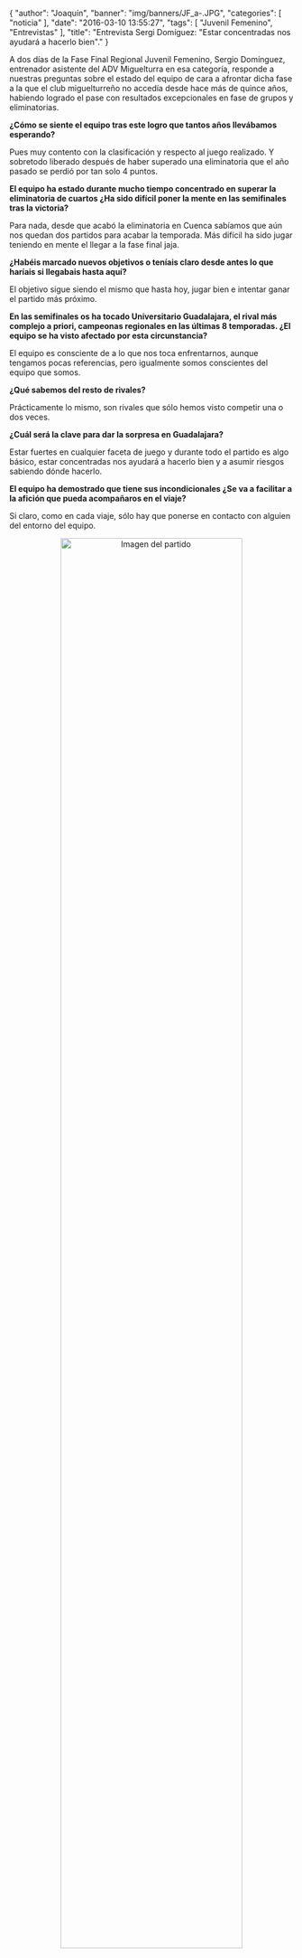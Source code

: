 {
  "author": "Joaquín", 
  "banner": "img/banners/JF_a-.JPG", 
  "categories": [
    "noticia"
  ], 
  "date": "2016-03-10 13:55:27", 
  "tags": [
    "Juvenil Femenino", 
    "Entrevistas"
  ], 
  "title": "Entrevista Sergi Domíguez: \"Estar concentradas nos ayudará a hacerlo bien\"."
}

A dos días de la Fase Final Regional Juvenil Femenino, Sergio Domínguez, entrenador asistente del ADV Miguelturra en esa categoría, responde a nuestras preguntas sobre el estado del equipo de cara a afrontar dicha fase a la que el club miguelturreño no accedía desde hace más de quince años, habiendo logrado el pase con resultados excepcionales en fase de grupos y eliminatorias.

<b>¿Cómo se siente el equipo tras este logro que tantos años llevábamos esperando?</b>

Pues muy contento con la clasificación y respecto al juego realizado. Y sobretodo liberado después de haber superado una eliminatoria que el año pasado se perdió por tan solo 4 puntos.
 
<b>El equipo ha estado durante mucho tiempo concentrado en superar la eliminatoria de cuartos ¿Ha sido difícil poner la mente en las semifinales tras la victoria?</b>

Para nada, desde que acabó la eliminatoria en Cuenca sabíamos que aún nos quedan dos partidos para acabar la temporada. Más difícil ha sido jugar teniendo en mente el llegar a la fase final jaja.
 
<b>¿Habéis marcado nuevos objetivos o teníais claro desde antes lo que haríais si llegabais hasta aquí?</b>

El objetivo sigue siendo el mismo que hasta hoy, jugar bien e intentar ganar el partido más próximo.
 
<b>En las semifinales os ha tocado Universitario Guadalajara, el rival más complejo a priori, campeonas regionales en las últimas 8 temporadas. ¿El equipo se ha visto afectado por esta circunstancia?</b>

El equipo es consciente de a lo que nos toca enfrentarnos, aunque tengamos pocas referencias, pero igualmente somos conscientes del equipo que somos.
 
<b>¿Qué sabemos del resto de rivales?</b>
 
Prácticamente lo mismo, son rivales que sólo hemos visto competir una o dos veces. 

<b>¿Cuál será la clave para dar la sorpresa en Guadalajara?</b>
 
Estar fuertes en cualquier faceta de juego y durante todo el partido es algo básico, estar concentradas nos ayudará a hacerlo bien y a asumir riesgos sabiendo dónde hacerlo. 

<b>El equipo ha demostrado que tiene sus incondicionales ¿Se va a facilitar a la afición que pueda acompañaros en el viaje?</b>

Si claro, como en cada viaje, sólo hay que ponerse en contacto con alguien del entorno del equipo.

<center>
<a target="_new" href="http://www.advmiguelturra.org/img/banners/JF_a-.JPG"> 
<img alt="Imagen del partido" width="80%" align="center" src="http://www.advmiguelturra.org/img/banners/JF_a-.JPG"/> </a> </center> 


